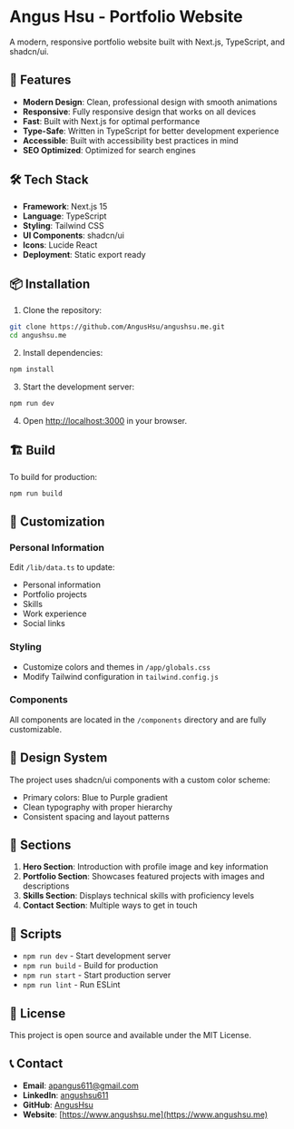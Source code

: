 # Angus Hsu - Portfolio Website

A modern, responsive portfolio website built with Next.js, TypeScript, and shadcn/ui.

## 🚀 Features

- **Modern Design**: Clean, professional design with smooth animations
- **Responsive**: Fully responsive design that works on all devices
- **Fast**: Built with Next.js for optimal performance
- **Type-Safe**: Written in TypeScript for better development experience
- **Accessible**: Built with accessibility best practices in mind
- **SEO Optimized**: Optimized for search engines

## 🛠 Tech Stack

- **Framework**: Next.js 15
- **Language**: TypeScript
- **Styling**: Tailwind CSS
- **UI Components**: shadcn/ui
- **Icons**: Lucide React
- **Deployment**: Static export ready

## 📦 Installation

1. Clone the repository:
```bash
git clone https://github.com/AngusHsu/angushsu.me.git
cd angushsu.me
```

2. Install dependencies:
```bash
npm install
```

3. Start the development server:
```bash
npm run dev
```

4. Open [http://localhost:3000](http://localhost:3000) in your browser.

## 🏗 Build

To build for production:

```bash
npm run build
```

## 📝 Customization

### Personal Information
Edit `/lib/data.ts` to update:
- Personal information
- Portfolio projects
- Skills
- Work experience
- Social links

### Styling
- Customize colors and themes in `/app/globals.css`
- Modify Tailwind configuration in `tailwind.config.js`

### Components
All components are located in the `/components` directory and are fully customizable.

## 🎨 Design System

The project uses shadcn/ui components with a custom color scheme:
- Primary colors: Blue to Purple gradient
- Clean typography with proper hierarchy
- Consistent spacing and layout patterns

## 📱 Sections

1. **Hero Section**: Introduction with profile image and key information
2. **Portfolio Section**: Showcases featured projects with images and descriptions
3. **Skills Section**: Displays technical skills with proficiency levels
4. **Contact Section**: Multiple ways to get in touch

## 🔧 Scripts

- `npm run dev` - Start development server
- `npm run build` - Build for production
- `npm run start` - Start production server
- `npm run lint` - Run ESLint

## 📄 License

This project is open source and available under the MIT License.

## 📞 Contact

- **Email**: apangus611@gmail.com
- **LinkedIn**: [angushsu611](https://www.linkedin.com/in/angushsu611/)
- **GitHub**: [AngusHsu](https://github.com/AngusHsu)
- **Website**: [https://www.angushsu.me](https://www.angushsu.me)
